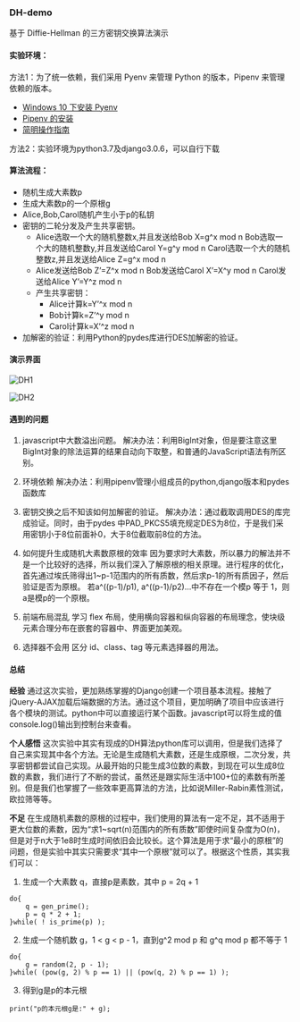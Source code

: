 ### DH-demo
基于 Diffie-Hellman 的三方密钥交换算法演示

#### 实验环境：
方法1：为了统一依赖，我们采用 Pyenv 来管理 Python 的版本，Pipenv 来管理依赖的版本。

+ [Windows 10 下安装 Pyenv](https://www.cnblogs.com/baowang/p/12499279.html)
+ [Pipenv 的安装](https://www.return520.com/posts/18616/)
+ [简明操作指南](https://blog.csdn.net/c13232906050/article/details/100039727)

方法2：实验环境为python3.7及django3.0.6，可以自行下载

#### 算法流程：
* 随机生成大素数p
* 生成大素数p的一个原根g
* Alice,Bob,Carol随机产生小于p的私钥
* 密钥的二轮分发及产生共享密钥。
	* Alice选取一个大的随机整数x,并且发送给Bob X=g^x mod n
      Bob选取一个大的随机整数y,并且发送给Carol Y=g^y mod n
      Carol选取一个大的随机整数z,并且发送给Alice Z=g^x mod n
    * Alice发送给Bob Z’=Z^x mod n
             Bob发送给Carol X’=X^y mod n
             Carol发送给Alice Y’=Y^z mod n
     * 产生共享密钥：
     	* Alice计算k=Y’^x mod n
        * Bob计算k=Z’^y mod n
         * Carol计算k=X’^z mod n
* 加解密的验证：利用Python的pydes库进行DES加解密的验证。

#### 演示界面
![DH1](https://img-blog.csdnimg.cn/20200810150259930.png?x-oss-process=image/watermark,type_ZmFuZ3poZW5naGVpdGk,shadow_10,text_aHR0cHM6Ly9ibG9nLmNzZG4ubmV0L0NMYXJhbGkw,size_16,color_FFFFFF,t_70)

![DH2](https://img-blog.csdnimg.cn/20200810150341450.png?x-oss-process=image/watermark,type_ZmFuZ3poZW5naGVpdGk,shadow_10,text_aHR0cHM6Ly9ibG9nLmNzZG4ubmV0L0NMYXJhbGkw,size_16,color_FFFFFF,t_70)
#### 遇到的问题
1. javascript中大数溢出问题。
解决办法：利用BigInt对象，但是要注意这里BigInt对象的除法运算的结果自动向下取整，和普通的JavaScript语法有所区别。

2. 环境依赖
解决办法：利用pipenv管理小组成员的python,django版本和pydes函数库
3. 密钥交换之后不知该如何加解密的验证。
解决办法：通过截取调用DES的库完成验证。同时，由于pydes 中PAD_PKCS5填充规定DES为8位，于是我们采用密钥小于8位前面补0，大于8位截取前8位的方法。 

4. 如何提升生成随机大素数原根的效率
	因为要求时大素数，所以暴力的解法并不是一个比较好的选择，所以我们深入了解原根的相关原理。进行程序的优化，首先通过埃氏筛得出1~p-1范围内的所有质数，然后求p-1的所有质因子，然后验证是否为原根。 若a^((p-1)/p1), a^((p-1)/p2)…中不存在一个模p 等于 1，则a是模p的一个原根。
	
5. 前端布局混乱
学习 flex 布局，使用横向容器和纵向容器的布局理念，使块级元素合理分布在嵌套的容器中、界面更加美观。

6. 选择器不会用
区分 id、class、tag 等元素选择器的用法。

#### 总结
**经验** 通过这次实验，更加熟练掌握的Django创建一个项目基本流程。接触了jQuery-AJAX加载后端数据的方法。通过这个项目，更加明确了项目中应该进行各个模块的测试。python中可以直接运行某个函数。javascript可以将生成的值console.log()输出到控制台来查看。

**个人感悟**  这次实验中其实有现成的DH算法python库可以调用，但是我们选择了自己来实现其中各个方法。无论是生成随机大素数，还是生成原根，二次分发，共享密钥都尝试自己实现。从最开始的只能生成3位数的素数，到现在可以生成8位数的素数，我们进行了不断的尝试，虽然还是跟实际生活中100+位的素数有所差别。但是我们也掌握了一些效率更高算法的方法，比如说Miller-Rabin素性测试，欧拉筛等等。

**不足** 在生成随机素数的原根的过程中，我们使用的算法有一定不足，其不适用于更大位数的素数，因为“求1~sqrt(n)范围内的所有质数”即使时间复杂度为O(n)，但是对于n大于1e8时生成时间依旧会比较长。这个算法是用于求“最小的原根”的问题，但是实验中其实只需要求“其中一个原根”就可以了。根据这个性质，其实我们可以：
1.  生成一个大素数 q，直接p是素数，其中 p = 2q + 1
```
do{
    q = gen_prime();
    p = q * 2 + 1;
}while( ! is_prime(p) );
```
2.  生成一个随机数 g，1 < g < p - 1，直到g^2 mod p 和 g^q mod p 都不等于 1
```
do{
    g = random(2, p - 1); 
}while( (pow(g, 2) % p == 1) || (pow(q, 2) % p == 1) );
```
3.  得到g是p的本元根
```
print("p的本元根g是:" + g);
```
